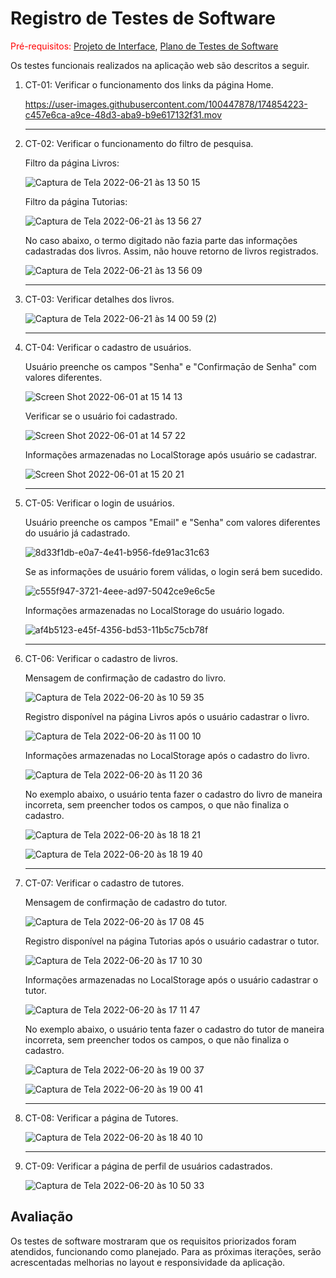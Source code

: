 # Registro de Testes de Software

<span style="color:red">Pré-requisitos: <a href="https://github.com/ICEI-PUC-Minas-PMV-ADS/pmv-ads-2022-1-e1-proj-web-t3-vida-de-estudante/blob/main/docs/04-Projeto%20de%20Interface.md"> Projeto de Interface</a></span>, <a href="https://github.com/ICEI-PUC-Minas-PMV-ADS/pmv-ads-2022-1-e1-proj-web-t3-vida-de-estudante/blob/main/docs/08-Plano%20de%20Testes%20de%20Software.md"> Plano de Testes de Software</a>

Os testes funcionais realizados na aplicação web são descritos a seguir.

<ol>
  <li> CT-01: Verificar o funcionamento dos links da página Home.

https://user-images.githubusercontent.com/100447878/174854223-c457e6ca-a9ce-48d3-aba9-b9e617132f31.mov

  </li>
  <hr>
  
  <li> CT-02: Verificar o funcionamento do filtro de pesquisa.
    
  <p>Filtro da página Livros:</p>
    
![Captura de Tela 2022-06-21 às 13 50 15](https://user-images.githubusercontent.com/100447878/174855824-6afdd9f8-9d77-4e2d-b20b-bd62977586ea.png)

  <p>Filtro da página Tutorias:</p>
    
![Captura de Tela 2022-06-21 às 13 56 27](https://user-images.githubusercontent.com/100447878/174856220-f128f9d7-0e78-46e9-a80c-56545101d0d2.png)

  <p> No caso abaixo, o termo digitado não fazia parte das informações cadastradas dos livros. Assim, não houve retorno de livros registrados.</p>
    
![Captura de Tela 2022-06-21 às 13 56 09](https://user-images.githubusercontent.com/100447878/174856402-2a4e38b6-bf79-4ec0-8b3e-26063f99f4e1.png)

  </li>
  <hr>
  
  <li> CT-03: Verificar detalhes dos livros.
      
![Captura de Tela 2022-06-21 às 14 00 59 (2)](https://user-images.githubusercontent.com/100447878/174856950-9d27862f-5d4d-407b-95f3-70e9b152dc49.png)

  </li>
  <hr>
  
  <li> CT-04: Verificar o cadastro de usuários.
   
   <p>Usuário preenche os campos "Senha" e "Confirmaçāo de Senha" com valores diferentes.</p>
      
  ![Screen Shot 2022-06-01 at 15 14 13](https://user-images.githubusercontent.com/81182674/171474105-64632f30-5457-4366-852d-68145a28b2b3.png)
    
  </li>
  
  <p>Verificar se o usuário foi cadastrado.</p>
    
 ![Screen Shot 2022-06-01 at 14 57 22](https://user-images.githubusercontent.com/81182674/171472447-009af414-aaa4-45fb-abb8-e76a23430875.png)
    
  <p> Informações armazenadas no LocalStorage após usuário se cadastrar.</p>
    
  ![Screen Shot 2022-06-01 at 15 20 21](https://user-images.githubusercontent.com/81182674/171475137-83469b08-7778-4391-a725-ad4b3b3d2a77.png)
  
  </li>
  <hr>
  
  <li> CT-05: Verificar o login de usuários.
  
   <p>Usuário preenche os campos "Email" e "Senha" com valores diferentes do usuário já cadastrado.</p>
  
  ![8d33f1db-e0a7-4e41-b956-fde91ac31c63](https://user-images.githubusercontent.com/98122346/174851091-f201d92d-02f9-45c0-8b00-e66358158d8d.jpg)


  <p>Se as informações de usuário forem válidas, o login será bem sucedido.</p>
  
 ![c555f947-3721-4eee-ad97-5042ce9e6c5e](https://user-images.githubusercontent.com/98122346/174853350-696ef44f-cbc9-4cad-a0e5-7c51d3a67d4b.jpg)


  <p> Informações armazenadas no LocalStorage do usuário logado.</p>
  
  ![af4b5123-e45f-4356-bd53-11b5c75cb78f](https://user-images.githubusercontent.com/98122346/174853422-4572412d-173c-457b-ade9-7d7fc997445e.jpg)


  </li>
  <hr>
  
  <li> CT-06: Verificar o cadastro de livros.
  <p> Mensagem de confirmação de cadastro do livro.</p>
  
![Captura de Tela 2022-06-20 às 10 59 35](https://user-images.githubusercontent.com/100447878/174618714-d412521c-efd1-4478-b332-d665cb4819b3.png)

  <p> Registro disponível na página Livros após o usuário cadastrar o livro.</p>
  
 ![Captura de Tela 2022-06-20 às 11 00 10](https://user-images.githubusercontent.com/100447878/174618763-01d57f74-5d63-4426-aa27-b80460ab4eb7.png)

  <p> Informações armazenadas no LocalStorage após o cadastro do livro.</p>
  
  ![Captura de Tela 2022-06-20 às 11 20 36](https://user-images.githubusercontent.com/100447878/174625024-bf1bfaa9-09d1-492f-9788-46fe2db2bcd3.png)

  <p> No exemplo abaixo, o usuário tenta fazer o cadastro do livro de maneira incorreta, sem preencher todos os campos, o que não finaliza o cadastro.</p>
  
  ![Captura de Tela 2022-06-20 às 18 18 21](https://user-images.githubusercontent.com/100447878/174681754-67715346-f63d-411e-be8d-5478d0ab3ea4.png)
  
  ![Captura de Tela 2022-06-20 às 18 19 40](https://user-images.githubusercontent.com/100447878/174681892-d0da3606-faf5-46cb-aea0-388fc43eaa98.png)

  </li>
  <hr>
  
  <li> CT-07: Verificar o cadastro de tutores.
  <p> Mensagem de confirmação de cadastro do tutor.</p>
  
  ![Captura de Tela 2022-06-20 às 17 08 45](https://user-images.githubusercontent.com/100447878/174672573-9931aecc-bdb5-42b6-a871-789fb1c20ec5.png)
  
  <p> Registro disponível na página Tutorias após o usuário cadastrar o tutor.</p>
  
  ![Captura de Tela 2022-06-20 às 17 10 30](https://user-images.githubusercontent.com/100447878/174672695-33567773-fd84-4b7a-9cd4-b3a23bf574d2.png)

  <p> Informações armazenadas no LocalStorage após o usuário cadastrar o tutor.</p>
  
  ![Captura de Tela 2022-06-20 às 17 11 47](https://user-images.githubusercontent.com/100447878/174672723-dad9ca49-4c29-405e-a01d-dc80c335818e.png)
  
  <p> No exemplo abaixo, o usuário tenta fazer o cadastro do tutor de maneira incorreta, sem preencher todos os campos, o que não finaliza o cadastro.</p>
  
  ![Captura de Tela 2022-06-20 às 19 00 37](https://user-images.githubusercontent.com/100447878/174682863-8eb977c9-4f11-4221-a7f4-c7faadffdfb2.png)

  ![Captura de Tela 2022-06-20 às 19 00 41](https://user-images.githubusercontent.com/100447878/174682874-1581496d-fca5-418a-9fe9-105d5789f6c9.png)

  </li>
  <hr>
  
  <li> CT-08: Verificar a página de Tutores.
    
  ![Captura de Tela 2022-06-20 às 18 40 10](https://user-images.githubusercontent.com/100447878/174680988-44d52b0f-3397-4744-86bc-7246bff79957.png)

  <hr>
  
  <li> CT-09: Verificar a página de perfil de usuários cadastrados.
  
![Captura de Tela 2022-06-20 às 10 50 33](https://user-images.githubusercontent.com/100447878/174616506-d93f95de-3bd7-44f2-9323-d8bf0b3b4b2b.png)


  </li>
  
  </ol>
    

## Avaliação

Os testes de software mostraram que os requisitos priorizados foram atendidos, funcionando como planejado. Para as próximas iterações, serão acrescentadas melhorias no layout e responsividade da aplicação.
